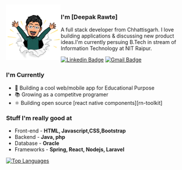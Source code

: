 <img align="left" width="150" height="150" src="https://github.com/Corruptthreat/Corruptthreat/blob/main/assets/avatar.png"/>

### I'm [Deepak Rawte]

A full stack developer from Chhattisgarh. I love building applications & discussing new product ideas.I'm currently persuing B.Tech in stream of Information Technology at NIT Raipur.

 [![Linkedin Badge](https://img.shields.io/badge/-deepakrawte-blue?style=flat-square&logo=Linkedin&logoColor=white&link=https://www.linkedin.com/in/deepakrawte/)](https://www.linkedin.com/in/deepakrawte/) 
[![Gmail Badge](https://img.shields.io/badge/-drawte786@gmail.com-c14438?style=flat-square&logo=Gmail&logoColor=white&link=mailto:drawte786@gmail.com)](mailto:drawte786@gmail.com)

### I'm Currently

- 📱 Building a cool web/mobile app for Educational Purpose
- 📚 Growing as a competitve programer
- ⚛️ Building open source [react native components][rn-toolkit]

### Stuff I'm really good at
- Front-end - **HTML, Javascript,CSS,Bootstrap**
- Backend - **Java, php**
- Database - **Oracle**
- Frameworks - **Spring, React, Nodejs, Laravel**

[![Top Languages](https://github-readme-stats.vercel.app/api/top-langs/?username=Corruptthreat&layout=compact)][github]


[github]: https://github.com/Corruptthreat